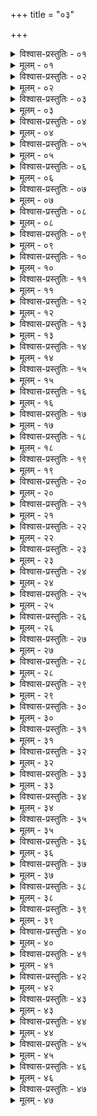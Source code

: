 +++
title = "०३"

+++


<details><summary>विश्वास-प्रस्तुतिः - ०१</summary>

०१  अष्टाचत्वारिंशद् वर्षाणि पौराणं वेदब्रह्मचर्यम् ॥
</details>

<details><summary>मूलम् - ०१</summary>

०१  अष्टाचत्वारिंशद् वर्षाणि पौराणं वेदब्रह्मचर्यम् ॥
</details>

<details><summary>विश्वास-प्रस्तुतिः - ०२</summary>

०२  चतुर्विंशतिं द्वादश वा प्रतिवेदम् ॥
</details>

<details><summary>मूलम् - ०२</summary>

०२  चतुर्विंशतिं द्वादश वा प्रतिवेदम् ॥
</details>

<details><summary>विश्वास-प्रस्तुतिः - ०३</summary>

०३  संवत्सरावमं वा प्रतिकाण्डम् ॥
</details>

<details><summary>मूलम् - ०३</summary>

०३  संवत्सरावमं वा प्रतिकाण्डम् ॥
</details>

<details><summary>विश्वास-प्रस्तुतिः - ०४</summary>

०४  ग्रहणान्तं वा जीवितस्यास्थिरत्वात् ॥
</details>

<details><summary>मूलम् - ०४</summary>

०४  ग्रहणान्तं वा जीवितस्यास्थिरत्वात् ॥
</details>

<details><summary>विश्वास-प्रस्तुतिः - ०५</summary>

०५  कृष्णकेशो ऽग्नीन् आदधीतेति श्रुतिः ॥
</details>

<details><summary>मूलम् - ०५</summary>

०५  कृष्णकेशो ऽग्नीन् आदधीतेति श्रुतिः ॥
</details>

<details><summary>विश्वास-प्रस्तुतिः - ०६</summary>

०६  नास्य कर्म नियच्छन्ति किंचिद् आ मौञ्जिबन्धनात् ।  
वृत्त्या शूद्रसमो ह्य् एष यावद् वेदेन जायते ॥ इति ॥
</details>

<details><summary>मूलम् - ०६</summary>

०६  नास्य कर्म नियच्छन्ति किंचिद् आ मौञ्जिबन्धनात् ।  
वृत्त्या शूद्रसमो ह्य् एष यावद् वेदेन जायते ॥ इति ॥
</details>

<details><summary>विश्वास-प्रस्तुतिः - ०७</summary>

०७  गर्भादिः संख्या वर्षाणाम् । तदष्टमेषु ब्राह्मणमुपनयीत ॥
</details>

<details><summary>मूलम् - ०७</summary>

०७  गर्भादिः संख्या वर्षाणाम् । तदष्टमेषु ब्राह्मणमुपनयीत ॥
</details>

<details><summary>विश्वास-प्रस्तुतिः - ०८</summary>

०८  त्र्यधिकेषु राजन्यम् ॥
</details>

<details><summary>मूलम् - ०८</summary>

०८  त्र्यधिकेषु राजन्यम् ॥
</details>

<details><summary>विश्वास-प्रस्तुतिः - ०९</summary>

०९  तस्माद् एकाधिकेषु वैश्यम् ॥
</details>

<details><summary>मूलम् - ०९</summary>

०९  तस्माद् एकाधिकेषु वैश्यम् ॥
</details>

<details><summary>विश्वास-प्रस्तुतिः - १०</summary>

१०  वसन्तो ग्रीष्मः शरद् इत्य् ऋतवो वर्णानुपूर्व्येण ॥
</details>

<details><summary>मूलम् - १०</summary>

१०  वसन्तो ग्रीष्मः शरद् इत्य् ऋतवो वर्णानुपूर्व्येण ॥
</details>

<details><summary>विश्वास-प्रस्तुतिः - ११</summary>

११  गायत्रीत्रिष्टुब्जगतीभिर् यथाक्रमम् ॥
</details>

<details><summary>मूलम् - ११</summary>

११  गायत्रीत्रिष्टुब्जगतीभिर् यथाक्रमम् ॥
</details>

<details><summary>विश्वास-प्रस्तुतिः - १२</summary>

१२  आ षोडशाद् आ द्वाविंशाद् आ चतुर्विंशाद् अनात्यय एषां क्रमेण ॥
</details>

<details><summary>मूलम् - १२</summary>

१२  आ षोडशाद् आ द्वाविंशाद् आ चतुर्विंशाद् अनात्यय एषां क्रमेण ॥
</details>

<details><summary>विश्वास-प्रस्तुतिः - १३</summary>

१३  मौञ्जी धनुर्ज्या शाणीति मेखलाः ॥
</details>

<details><summary>मूलम् - १३</summary>

१३  मौञ्जी धनुर्ज्या शाणीति मेखलाः ॥
</details>

<details><summary>विश्वास-प्रस्तुतिः - १४</summary>

१४  कृष्णरुरुबस्ताजिनान्य् अजिनानि ॥
</details>

<details><summary>मूलम् - १४</summary>

१४  कृष्णरुरुबस्ताजिनान्य् अजिनानि ॥
</details>

<details><summary>विश्वास-प्रस्तुतिः - १५</summary>

१५  मूर्धललाटनासाग्रप्रमाणा याज्ञिकस्य वृक्षस्य दण्डाः ॥
</details>

<details><summary>मूलम् - १५</summary>

१५  मूर्धललाटनासाग्रप्रमाणा याज्ञिकस्य वृक्षस्य दण्डाः ॥
</details>

<details><summary>विश्वास-प्रस्तुतिः - १६</summary>

१६  भवत्पूर्वां भिक्षामध्यां याच्ञान्तां भिक्षां चरेत् सप्ताक्षरां क्षां च हिं च न वर्धयेत् ॥
</details>

<details><summary>मूलम् - १६</summary>

१६  भवत्पूर्वां भिक्षामध्यां याच्ञान्तां भिक्षां चरेत् सप्ताक्षरां क्षां च हिं च न वर्धयेत् ॥
</details>

<details><summary>विश्वास-प्रस्तुतिः - १७</summary>

१७  भवत्पूर्वां ब्राह्मणो भिक्षेत भवन्मध्यां राजन्योभवदन्तां वैश्यः सर्वेषु वर्णेषु ॥
</details>

<details><summary>मूलम् - १७</summary>

१७  भवत्पूर्वां ब्राह्मणो भिक्षेत भवन्मध्यां राजन्योभवदन्तां वैश्यः सर्वेषु वर्णेषु ॥
</details>

<details><summary>विश्वास-प्रस्तुतिः - १८</summary>

१८  ते ब्राह्मणाद्याः स्वकर्मस्थाः ॥
</details>

<details><summary>मूलम् - १८</summary>

१८  ते ब्राह्मणाद्याः स्वकर्मस्थाः ॥
</details>

<details><summary>विश्वास-प्रस्तुतिः - १९</summary>

१९  सदारण्यात् समिध आहृत्यादध्यात् ॥
</details>

<details><summary>मूलम् - १९</summary>

१९  सदारण्यात् समिध आहृत्यादध्यात् ॥
</details>

<details><summary>विश्वास-प्रस्तुतिः - २०</summary>

२०  सत्यवादी ह्रीमान् अनहंकारः ॥
</details>

<details><summary>मूलम् - २०</summary>

२०  सत्यवादी ह्रीमान् अनहंकारः ॥
</details>

<details><summary>विश्वास-प्रस्तुतिः - २१</summary>

२१  पूर्वोत्थायी जघन्यसंवेशी ॥
</details>

<details><summary>मूलम् - २१</summary>

२१  पूर्वोत्थायी जघन्यसंवेशी ॥
</details>

<details><summary>विश्वास-प्रस्तुतिः - २२</summary>

२२  सर्वत्राप्रतिहतगुरुवाक्यो ऽन्यत्र पातकात् ॥
</details>

<details><summary>मूलम् - २२</summary>

२२  सर्वत्राप्रतिहतगुरुवाक्यो ऽन्यत्र पातकात् ॥
</details>

<details><summary>विश्वास-प्रस्तुतिः - २३</summary>

२३  यावदर्थसंभाषी स्त्रीभिः ॥
</details>

<details><summary>मूलम् - २३</summary>

२३  यावदर्थसंभाषी स्त्रीभिः ॥
</details>

<details><summary>विश्वास-प्रस्तुतिः - २४</summary>

२४  नृत्तगीतवादित्रगन्धमाल्योपानक्छत्त्रधारणाञ्जनाभ्यञ्जनवर्जी ॥
</details>

<details><summary>मूलम् - २४</summary>

२४  नृत्तगीतवादित्रगन्धमाल्योपानक्छत्त्रधारणाञ्जनाभ्यञ्जनवर्जी ॥
</details>

<details><summary>विश्वास-प्रस्तुतिः - २५</summary>

२५  दक्षिणं दक्षिणेन सव्यं सव्येन चोपसंगृह्णीयात् ॥
</details>

<details><summary>मूलम् - २५</summary>

२५  दक्षिणं दक्षिणेन सव्यं सव्येन चोपसंगृह्णीयात् ॥
</details>

<details><summary>विश्वास-प्रस्तुतिः - २६</summary>

२६  दीर्घम् आयुः स्वर्गं चेप्सन् कामम् अन्यस्मै साधुवृत्तायगुरुणानुज्ञातः ॥
</details>

<details><summary>मूलम् - २६</summary>

२६  दीर्घम् आयुः स्वर्गं चेप्सन् कामम् अन्यस्मै साधुवृत्तायगुरुणानुज्ञातः ॥
</details>

<details><summary>विश्वास-प्रस्तुतिः - २७</summary>

२७  असाव् अहं भो इति श्रोत्रे संस्पृश्य मनःसमाधानार्थम् ॥
</details>

<details><summary>मूलम् - २७</summary>

२७  असाव् अहं भो इति श्रोत्रे संस्पृश्य मनःसमाधानार्थम् ॥
</details>

<details><summary>विश्वास-प्रस्तुतिः - २८</summary>

२८  अधस्ताज् जान्वोर् आ पद्भ्याम् ॥
</details>

<details><summary>मूलम् - २८</summary>

२८  अधस्ताज् जान्वोर् आ पद्भ्याम् ॥
</details>

<details><summary>विश्वास-प्रस्तुतिः - २९</summary>

२९  नासीनो नासीनाय न शयानो न शयानाय नाप्रयतोनाप्रयताय ॥
</details>

<details><summary>मूलम् - २९</summary>

२९  नासीनो नासीनाय न शयानो न शयानाय नाप्रयतोनाप्रयताय ॥
</details>

<details><summary>विश्वास-प्रस्तुतिः - ३०</summary>

३०  शक्तिविषये मुहूर्तम् अपि नाप्रयतः स्यात् ॥
</details>

<details><summary>मूलम् - ३०</summary>

३०  शक्तिविषये मुहूर्तम् अपि नाप्रयतः स्यात् ॥
</details>

<details><summary>विश्वास-प्रस्तुतिः - ३१</summary>

३१  समिद्धार्य् उदकुम्भपुष्पान्नहस्तो नाभिवादयेद् यच्चान्यद् अप्य् एवंयुक्तम् ॥
</details>

<details><summary>मूलम् - ३१</summary>

३१  समिद्धार्य् उदकुम्भपुष्पान्नहस्तो नाभिवादयेद् यच्चान्यद् अप्य् एवंयुक्तम् ॥
</details>

<details><summary>विश्वास-प्रस्तुतिः - ३२</summary>

३२  न समवाये ऽभिवादयेद् अत्यन्तशः ॥
</details>

<details><summary>मूलम् - ३२</summary>

३२  न समवाये ऽभिवादयेद् अत्यन्तशः ॥
</details>

<details><summary>विश्वास-प्रस्तुतिः - ३३</summary>

३३  भ्रातृपत्नीनां युवतीनां च गुरुप्त्नीनां जातवीर्यः ॥
</details>

<details><summary>मूलम् - ३३</summary>

३३  भ्रातृपत्नीनां युवतीनां च गुरुप्त्नीनां जातवीर्यः ॥
</details>

<details><summary>विश्वास-प्रस्तुतिः - ३४</summary>

३४  नौशिलाफलककुञ्जरप्रासादकटेषु चक्रवत्सु चादोषम्सहासनम् ॥
</details>

<details><summary>मूलम् - ३४</summary>

३४  नौशिलाफलककुञ्जरप्रासादकटेषु चक्रवत्सु चादोषम्सहासनम् ॥
</details>

<details><summary>विश्वास-प्रस्तुतिः - ३५</summary>

३५  प्रसाधनोत्सादनस्नापनोच्छिष्टबोजनानीति गुरोः ॥ [k: उच्छादन]
</details>

<details><summary>मूलम् - ३५</summary>

३५  प्रसाधनोत्सादनस्नापनोच्छिष्टबोजनानीति गुरोः ॥ [k: उच्छादन]
</details>

<details><summary>विश्वास-प्रस्तुतिः - ३६</summary>

३६  उच्छिष्टवर्जनं तत्पुत्रे ऽनूचाने वा ॥ [k: वर्जं]
</details>

<details><summary>मूलम् - ३६</summary>

३६  उच्छिष्टवर्जनं तत्पुत्रे ऽनूचाने वा ॥ [k: वर्जं]
</details>

<details><summary>विश्वास-प्रस्तुतिः - ३७</summary>

३७  प्रसाधनोत्सादनस्नापनवर्जनं च तत्पत्न्याम् ॥ [k: उच्छादन ॥। वर्जं]
</details>

<details><summary>मूलम् - ३७</summary>

३७  प्रसाधनोत्सादनस्नापनवर्जनं च तत्पत्न्याम् ॥ [k: उच्छादन ॥। वर्जं]
</details>

<details><summary>विश्वास-प्रस्तुतिः - ३८</summary>

३८  धावन्तम् अनुधावेद् गच्छन्तम् अनुगच्छेत् तिष्ठन्तमनुतिष्ठेत् ॥
</details>

<details><summary>मूलम् - ३८</summary>

३८  धावन्तम् अनुधावेद् गच्छन्तम् अनुगच्छेत् तिष्ठन्तमनुतिष्ठेत् ॥
</details>

<details><summary>विश्वास-प्रस्तुतिः - ३९</summary>

३९  नाप्सु श्लाघमानःस्नायात् ॥ [k: श्लघमानः]
</details>

<details><summary>मूलम् - ३९</summary>

३९  नाप्सु श्लाघमानःस्नायात् ॥ [k: श्लघमानः]
</details>

<details><summary>विश्वास-प्रस्तुतिः - ४०</summary>

४०  दण्ड इव प्लवेत् ॥
</details>

<details><summary>मूलम् - ४०</summary>

४०  दण्ड इव प्लवेत् ॥
</details>

<details><summary>विश्वास-प्रस्तुतिः - ४१</summary>

४१  अब्राह्मणाद् अध्ययनम् आपदि ॥
</details>

<details><summary>मूलम् - ४१</summary>

४१  अब्राह्मणाद् अध्ययनम् आपदि ॥
</details>

<details><summary>विश्वास-प्रस्तुतिः - ४२</summary>

४२  शुश्रूषानुव्रज्या च यावदध्ययनम् ॥
</details>

<details><summary>मूलम् - ४२</summary>

४२  शुश्रूषानुव्रज्या च यावदध्ययनम् ॥
</details>

<details><summary>विश्वास-प्रस्तुतिः - ४३</summary>

४३  तयोस् तद् एव पावनम् ॥
</details>

<details><summary>मूलम् - ४३</summary>

४३  तयोस् तद् एव पावनम् ॥
</details>

<details><summary>विश्वास-प्रस्तुतिः - ४४</summary>

४४  भ्रातृपुत्रशिष्येषु चैवम् ॥
</details>

<details><summary>मूलम् - ४४</summary>

४४  भ्रातृपुत्रशिष्येषु चैवम् ॥
</details>

<details><summary>विश्वास-प्रस्तुतिः - ४५</summary>

४५  ऋत्विज्श्वशुरपितृव्यमातुलानां तु यवीयसांप्रत्युत्थायाभिभाषणम् ॥
</details>

<details><summary>मूलम् - ४५</summary>

४५  ऋत्विज्श्वशुरपितृव्यमातुलानां तु यवीयसांप्रत्युत्थायाभिभाषणम् ॥
</details>

<details><summary>विश्वास-प्रस्तुतिः - ४६</summary>

४६  प्रत्यभिवाद इति कात्यः ॥
</details>

<details><summary>मूलम् - ४६</summary>

४६  प्रत्यभिवाद इति कात्यः ॥
</details>

<details><summary>विश्वास-प्रस्तुतिः - ४७</summary>

४७  शिशाव् आङ्गिरसे दर्शनात् ॥
</details>

<details><summary>मूलम् - ४७</summary>

४७  शिशाव् आङ्गिरसे दर्शनात् ॥
</details>
